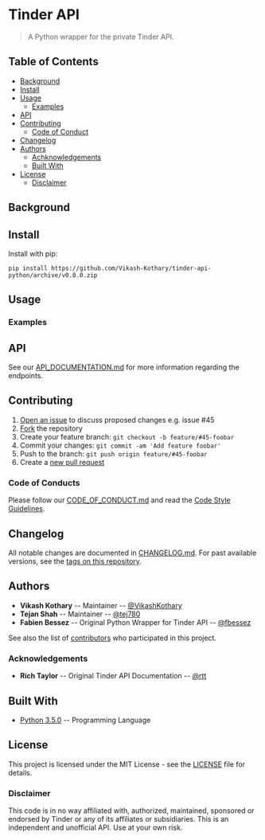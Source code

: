 # Tinder API

<!-- TODO: Shields (see:shields.io) -->

> A Python wrapper for the private Tinder API.

<!-- TODO: Project description -->

## Table of Contents

- [Background](#background)
- [Install](#install)
- [Usage](#usage)
	- [Examples](#examples)
- [API](#api)
- [Contributing](#contributing)
	- [Code of Conduct](#code-of-conduct)
- [Changelog](#changelog)
- [Authors](#authors)
    - [Achknowledgements](#achknowledgements)
	- [Built With](#built-with)
- [License](#license)
	- [Disclaimer](#disclaimer)

## Background

<!-- TODO: Background section -->

## Install

Install with pip:

```
pip install https://github.com/Vikash-Kothary/tinder-api-python/archive/v0.0.0.zip
```

## Usage

<!-- TODO: Usage section -->

### Examples

<!-- TODO: Examples section -->

## API
<!-- TODO: API section -->
See our [API_DOCUMENTATION.md](API_DOCUMENTATION.md) for more information regarding the endpoints.

## Contributing
1. [Open an issue](https://github.com/Vikash-Kothary/tinder-api-python/issues/new) to discuss proposed changes e.g. issue #45
2. [Fork](https://github.com/Vikash-Kothary/tinder-api-python/fork) the repository
3. Create your feature branch: `git checkout -b feature/#45-foobar`
4. Commit your changes: `git commit -am 'Add feature foobar'`
5. Push to the branch: `git push origin feature/#45-foobar`
6. Create a [new pull request](https://github.com/Vikash-Kothary/tinder-api-python/compare)

### Code of Conducts
Please follow our [CODE_OF_CONDUCT.md](CODE_OF_CONDUCT.md) and read the [Code Style Guidelines](https://www.python.org/dev/peps/pep-0008/).

## Changelog
All notable changes are documented in [CHANGELOG.md](CHANGELOG.md). For past available versions, see the [tags on this repository](https://github.com/Vikash-Kothary/tinder-api-python/tags).

## Authors
* **Vikash Kothary** -- Maintainer -- [@VikashKothary](https://github.com/VikashKothary)
* **Tejan Shah** -- Maintainer -- [@tej780](https://github.com/tej780)
* **Fabien Bessez** -- Original Python Wrapper for Tinder API -- [@fbessez](https://github.com/fbessez)

See also the list of [contributors](https://github.com/Vikash-Kothary/tinder-api-python/contributors) who participated in this project.

### Acknowledgements
* **Rich Taylor** -- Original Tinder API Documentation -- [@rtt](https://github.com/rtt)

## Built With
* [Python 3.5.0](https://python.org/) -- Programming Language

## License

This project is licensed under the MIT License - see the [LICENSE](LICENSE) file for details.

### Disclaimer
This code is in no way affiliated with, authorized, maintained, sponsored or endorsed by Tinder or any of its affiliates or subsidiaries. This is an independent and unofficial API. Use at your own risk.